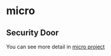 # micro
## Security Door
You can see more detail in [micro project](https://github.com/Amin-Shams/micro/blob/main/micro%20project.pdf)

